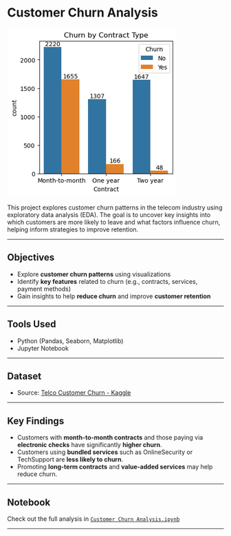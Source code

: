 # Customer Churn Analysis

![Churn by Contract Type](images/churn_by_contract.png)

This project explores customer churn patterns in the telecom industry using exploratory data analysis (EDA). The goal is to uncover key insights into which customers are more likely to leave and what factors influence churn, helping inform strategies to improve retention.

---

## Objectives

- Explore **customer churn patterns** using visualizations  
- Identify **key features** related to churn (e.g., contracts, services, payment methods)  
- Gain insights to help **reduce churn** and improve **customer retention**

---

## Tools Used

- Python (Pandas, Seaborn, Matplotlib)
- Jupyter Notebook

---

## Dataset

- Source: [Telco Customer Churn - Kaggle](https://www.kaggle.com/datasets/blastchar/telco-customer-churn)

---

## Key Findings

- Customers with **month-to-month contracts** and those paying via **electronic checks** have significantly **higher churn**.
- Customers using **bundled services** such as OnlineSecurity or TechSupport are **less likely to churn**.
- Promoting **long-term contracts** and **value-added services** may help reduce churn.

---

## Notebook

Check out the full analysis in [`Customer Churn Analysis.ipynb`](https://github.com/PrachiShandilya/customer-churn-analysis/blob/main/Customer%20Churn%20EDA.ipynb)


---
